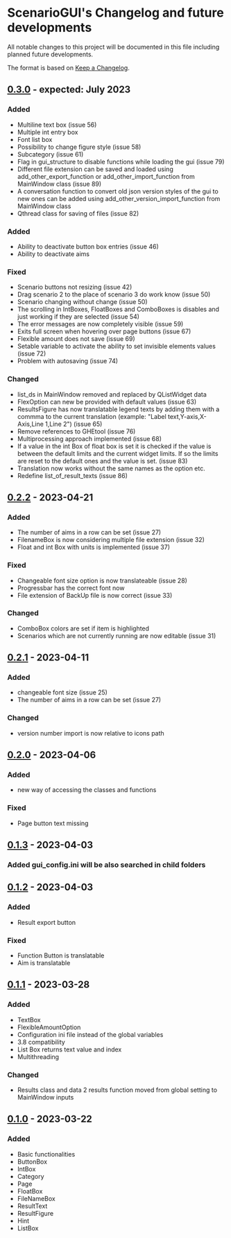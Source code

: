 # ScenarioGUI's Changelog and future developments
All notable changes to this project will be documented in this file including planned future developments.

The format is based on [Keep a Changelog](https://keepachangelog.com/en/1.0.0/).

## [0.3.0] - expected: July 2023

### Added
- Multiline text box (issue 56)
- Multiple int entry box
- Font list box
- Possibility to change figure style (issue 58) 
- Subcategory (issue 61)
- Flag in gui_structure to disable functions while loading the gui (issue 79)
- Different file extension can be saved and loaded using add_other_export_function or add_other_import_function from MainWindow class (issue 89)
- A conversation function to convert old json version styles of the gui to new ones can be added using add_other_version_import_function from MainWindow class
- Qthread class for saving of files (issue 82)

### Added
- Ability to deactivate button box entries (issue 46)
- Ability to deactivate aims

### Fixed
- Scenario buttons not resizing (issue 42)
- Drag scenario 2 to the place of scenario 3 do work know (issue 50)
- Scenario changing without change (issue 50)
- The scrolling in IntBoxes, FloatBoxes and ComboBoxes is disables and just working if they are selected (issue 54)
- The error messages are now completely visible (issue 59)
- Exits full screen when hovering over page buttons (issue 67)
- Flexible amount does not save (issue 69)
- Setable variable to activate the ability to set invisible elements values (issue 72)
- Problem with autosaving (issue 74)

### Changed
- list_ds in MainWindow removed and replaced by QListWidget data
- FlexOption can new be provided with default values (issue 63)
- ResultsFigure has now translatable legend texts by adding them with a commma to the current translation (example: "Label text,Y-axis,X-Axis,Line 1,Line 2") 
  (issue 65)
- Remove references to GHEtool (issue 76)
- Multiprocessing approach implemented (issue 68)
- If a value in the int Box of float box is set it is checked if the value is between the default limits and the current widget limits. If so the limits 
  are reset to the default ones and the value is set. (issue 83)
- Translation now works without the same names as the option etc.
- Redefine list_of_result_texts (issue 86)

## [0.2.2] - 2023-04-21

### Added
- The number of aims in a row can be set (issue 27)
- FilenameBox is now considering multiple file extension (issue 32)
- Float and int Box with units is implemented (issue 37)

### Fixed
- Changeable font size option is now translateable (issue 28)
- Progressbar has the correct font now
- File extension of BackUp file is now correct (issue 33)

### Changed
- ComboBox colors are set if item is highlighted
- Scenarios which are not currently running are now editable (issue 31)

## [0.2.1] - 2023-04-11

### Added
- changeable font size (issue 25)
- The number of aims in a row can be set (issue 27)

### Changed
- version number import is now relative to icons path

## [0.2.0] - 2023-04-06

### Added 
- new way of accessing the classes and functions

### Fixed
- Page button text missing

## [0.1.3] - 2023-04-03

### Added gui_config.ini will be also searched in child folders

## [0.1.2] - 2023-04-03

### Added 
- Result export button

### Fixed
- Function Button is translatable
- Aim is translatable

## [0.1.1] - 2023-03-28

### Added
- TextBox
- FlexibleAmountOption
- Configuration ini file instead of the global variables
- 3.8 compatibility
- List Box returns text value and index
- Multithreading

### Changed
- Results class and data 2 results function moved from global setting to MainWindow inputs

## [0.1.0] - 2023-03-22

### Added
- Basic functionalities
- ButtonBox
- IntBox
- Category
- Page
- FloatBox
- FileNameBox
- ResultText
- ResultFigure
- Hint
- ListBox

[0.3.0]: https://github.com/tblanke/ScenarioGUI/compare/v0.2.2...main
[0.2.2]: https://github.com/tblanke/ScenarioGUI/compare/v0.2.1...v0.2.2
[0.2.1]: https://github.com/tblanke/ScenarioGUI/compare/v0.2.0...v0.2.1
[0.2.0]: https://github.com/tblanke/ScenarioGUI/compare/v0.1.3...v0.2.0
[0.1.3]: https://github.com/tblanke/ScenarioGUI/compare/v0.1.2...v0.1.3
[0.1.2]: https://github.com/tblanke/ScenarioGUI/compare/v0.1.1...v0.1.2
[0.1.1]: https://github.com/tblanke/ScenarioGUI/compare/v0.1.0...v0.1.1
[0.1.0]: https://github.com/tblanke/ScenarioGUI/releases/tag/v0.1.0
